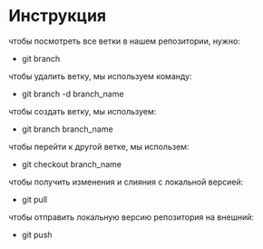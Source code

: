 # Инструкция

чтобы посмотреть все ветки в нашем репозитории, нужно: 
* git branch

чтобы удалить ветку, мы используем команду:
* git branch -d branch_name

чтобы создать ветку, мы используем:
- git branch branch_name

чтобы перейти к другой ветке, мы использем:
- git checkout branch_name

чтобы получить изменения и слияния с локальной версией:
- git pull

чтобы отправить локальную версию репозитория на внешний:
- git push

